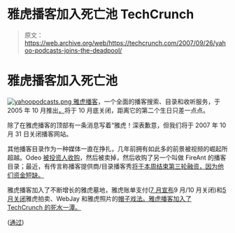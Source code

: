 # 雅虎播客加入死亡池 TechCrunch

> 原文：<https://web.archive.org/web/https://techcrunch.com/2007/09/26/yahoo-podcasts-joins-the-deadpool/>

# 雅虎播客加入死亡池

[![yahoopodcasts.png](img/7d1be6a412fa6818bfd5ce7370c18d5d.png) ](https://web.archive.org/web/20221207194302/http://podcasts.yahoo.com/) [雅虎播客](https://web.archive.org/web/20221207194302/http://podcasts.yahoo.com/)，一个全面的播客搜索、目录和收听服务，于 2005 年 10 月推出[，](https://web.archive.org/web/20221207194302/http://www.beta.techcrunch.com/2005/10/09/yahoo-launches-major-podcasting-service/)将于 10 月底关闭，距离它的第二个生日只差一点点。

除了在雅虎播客的顶部有一条消息写着“雅虎！深表歉意，但我们将于 2007 年 10 月 31 日关闭播客网站。

其他播客目录作为一种媒体一直在挣扎，几年前拥有如此多的前景被视频的崛起所超越。Odeo [被投资人收购](https://web.archive.org/web/20221207194302/http://www.beta.techcrunch.com/tag/odeo)，然后被卖掉，然后收购了另一个叫做 FireAnt 的播客目录；最近，有传言称播客提供商/目录播客秀[将于本周结束第三轮融资，因为他们资金短缺。](https://web.archive.org/web/20221207194302/http://www.beta.techcrunch.com/2007/09/21/podshow-available-on-tivo/)

雅虎播客加入了不断增长的雅虎墓地，雅虎账单支付([7 月宣布](https://web.archive.org/web/20221207194302/http://www.beta.techcrunch.com/2007/07/06/yahoo-bill-pay-to-shut/)9 月/10 月关闭)和[5 月关闭](https://web.archive.org/web/20221207194302/http://www.beta.techcrunch.com/2007/05/23/webjay-joins-deadpool-yahoo-scores-hat-trick-for-may/)雅虎拍卖、WebJay 和雅虎照片的[帽子戏法。雅虎播客加入了 TechCrunch 的死水一潭。](https://web.archive.org/web/20221207194302/http://www.beta.techcrunch.com/2007/05/23/webjay-joins-deadpool-yahoo-scores-hat-trick-for-may/)

([通过](https://web.archive.org/web/20221207194302/http://www.readwriteweb.com/archives/yahoo_to_close_podcasting_site.php))